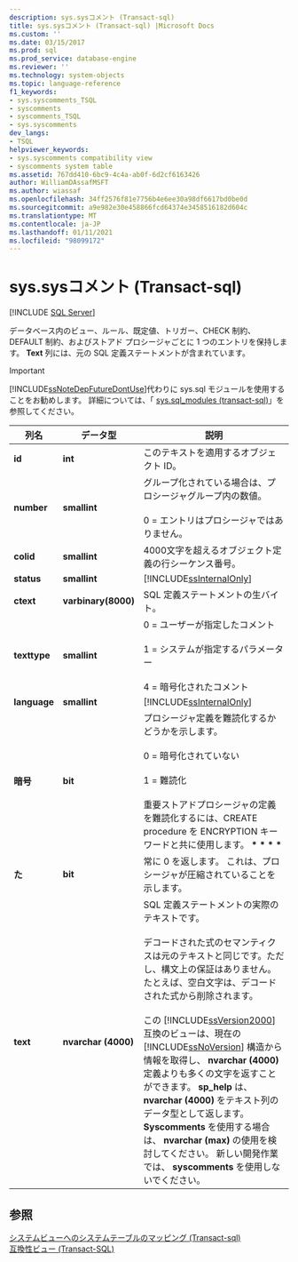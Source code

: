 ```yaml
---
description: sys.sysコメント (Transact-sql)
title: sys.sysコメント (Transact-sql) |Microsoft Docs
ms.custom: ''
ms.date: 03/15/2017
ms.prod: sql
ms.prod_service: database-engine
ms.reviewer: ''
ms.technology: system-objects
ms.topic: language-reference
f1_keywords:
- sys.syscomments_TSQL
- syscomments
- syscomments_TSQL
- sys.syscomments
dev_langs:
- TSQL
helpviewer_keywords:
- sys.syscomments compatibility view
- syscomments system table
ms.assetid: 767dd410-6bc9-4c4a-ab0f-6d2cf6163426
author: WilliamDAssafMSFT
ms.author: wiassaf
ms.openlocfilehash: 34ff2576f81e7756b4e6ee30a98df6617bd0be0d
ms.sourcegitcommit: a9e982e30e458866fcd64374e3458516182d604c
ms.translationtype: MT
ms.contentlocale: ja-JP
ms.lasthandoff: 01/11/2021
ms.locfileid: "98099172"
---
```

# <a name="syssyscomments-transact-sql"></a>sys.sysコメント (Transact-sql)
[!INCLUDE [SQL Server](../../includes/applies-to-version/sqlserver.md)]

  データベース内のビュー、ルール、既定値、トリガー、CHECK 制約、DEFAULT 制約、およびストアド プロシージャごとに 1 つのエントリを保持します。 **Text** 列には、元の SQL 定義ステートメントが含まれています。  
  
> [!IMPORTANT]  
>  [!INCLUDE[ssNoteDepFutureDontUse](../../includes/ssnotedepfuturedontuse-md.md)]代わりに sys.sql モジュールを使用することをお勧めします。 詳細については、「 [sys.sql_modules &#40;transact-sql&#41;](../../relational-databases/system-catalog-views/sys-sql-modules-transact-sql.md)」を参照してください。  
  
|列名|データ型|説明|  
|-----------------|---------------|-----------------|  
|**id**|**int**|このテキストを適用するオブジェクト ID。|  
|**number**|**smallint**|グループ化されている場合は、プロシージャグループ内の数値。<br /><br /> 0 = エントリはプロシージャではありません。|  
|**colid**|**smallint**|4000文字を超えるオブジェクト定義の行シーケンス番号。|  
|**status**|**smallint**|[!INCLUDE[ssInternalOnly](../../includes/ssinternalonly-md.md)]|  
|**ctext**|**varbinary(8000)**|SQL 定義ステートメントの生バイト。|  
|**texttype**|**smallint**|0 = ユーザーが指定したコメント<br /><br /> 1 = システムが指定するパラメーター<br /><br /> 4 = 暗号化されたコメント|  
|**language**|**smallint**|[!INCLUDE[ssInternalOnly](../../includes/ssinternalonly-md.md)]|  
|**暗号**|**bit**|プロシージャ定義を難読化するかどうかを示します。<br /><br /> 0 = 暗号化されていない<br /><br /> 1 = 難読化<br /><br /> 重要ストアドプロシージャの定義を難読化するには、CREATE procedure を ENCRYPTION キーワードと共に使用します。 **\* \* \* \***|  
|**た**|**bit**|常に 0 を返します。 これは、プロシージャが圧縮されていることを示します。|  
|**text**|**nvarchar (4000)**|SQL 定義ステートメントの実際のテキストです。<br /><br /> デコードされた式のセマンティクスは元のテキストと同じです。ただし、構文上の保証はありません。 たとえば、空白文字は、デコードされた式から削除されます。<br /><br /> この [!INCLUDE[ssVersion2000](../../includes/ssversion2000-md.md)] 互換のビューは、現在の [!INCLUDE[ssNoVersion](../../includes/ssnoversion-md.md)] 構造から情報を取得し、 **nvarchar (4000)** 定義よりも多くの文字を返すことができます。 **sp_help** は、 **nvarchar (4000)** をテキスト列のデータ型として返します。 **Syscomments** を使用する場合は、 **nvarchar (max)** の使用を検討してください。 新しい開発作業では、 **syscomments** を使用しないでください。|  
  
## <a name="see-also"></a>参照  
 [システムビューへのシステムテーブルのマッピング &#40;Transact-sql&#41;](../../relational-databases/system-tables/mapping-system-tables-to-system-views-transact-sql.md)   
 [互換性ビュー &#40;Transact-SQL&#41;](~/relational-databases/system-compatibility-views/system-compatibility-views-transact-sql.md)  
  
  
